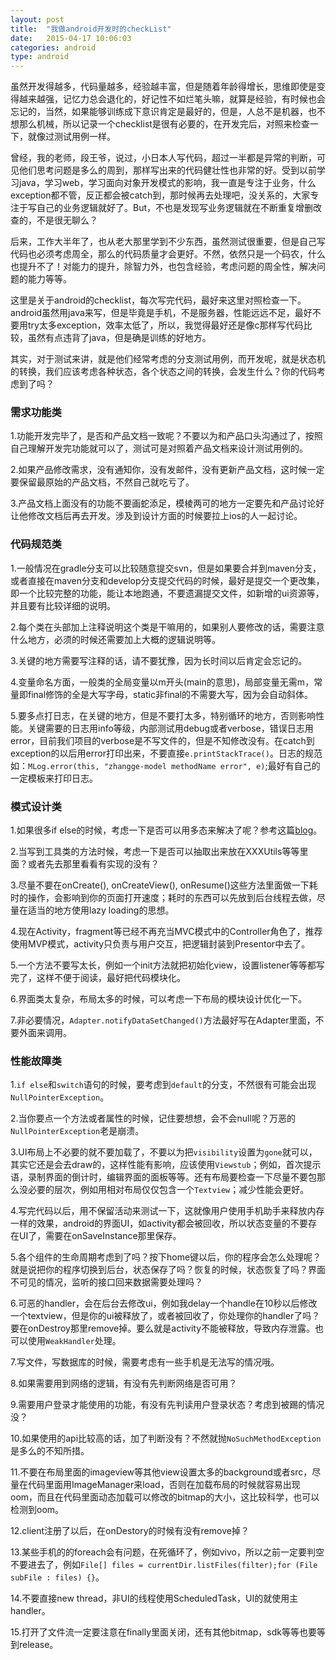 ```yaml
---
layout: post
title:  "我做android开发时的checkList"
date:   2015-04-17 10:06:03
categories: android
type: android
---
```


虽然开发得越多，代码量越多，经验越丰富，但是随着年龄得增长，思维即使是变得越来越强，记忆力总会退化的，好记性不如烂笔头嘛，就算是经验，有时候也会忘记的，当然，如果能够训练成下意识肯定是最好的，但是，人总不是机器，也不想那么机械，所以记录一个checklist是很有必要的，在开发完后，对照来检查一下，就像过测试用例一样。

曾经，我的老师，段王爷，说过，小日本人写代码，超过一半都是异常的判断，可见他们思考问题是多么的周到，那样写出来的代码健壮性也非常的好。受到以前学习java，学习web，学习面向对象开发模式的影响，我一直是专注于业务，什么exception都不管，反正都会被catch到，那时候再去处理吧，没关系的，大家专注于写自己的业务逻辑就好了。But，不也是发现写业务逻辑就在不断重复增删改查的，不是很无聊么？

后来，工作大半年了，也从老大那里学到不少东西，虽然测试很重要，但是自己写代码也必须考虑周全，那么的代码质量才会更好。不然，依然只是一个码农，什么也提升不了！对能力的提升，除智力外，也包含经验，考虑问题的周全性，解决问题的能力等等。

这里是关于android的checklist，每次写完代码，最好来这里对照检查一下。android虽然用java来写，但是毕竟是手机，不是服务器，性能远远不足，最好不要用try太多exception，效率太低了，所以，我觉得最好还是像c那样写代码比较，虽然有点违背了java，但是确是训练的好地方。

其实，对于测试来讲，就是他们经常考虑的分支测试用例，而开发呢，就是状态机的转换，我们应该考虑各种状态，各个状态之间的转换，会发生什么？你的代码考虑到了吗？

### 需求功能类

1.功能开发完毕了，是否和产品文档一致呢？不要以为和产品口头沟通过了，按照自己理解开发完功能就可以了，测试可是对照着产品文档来设计测试用例的。

2.如果产品修改需求，没有通知你，没有发邮件，没有更新产品文档，这时候一定要保留最原始的产品文档，不然自己就吃亏了。

3.产品文档上面没有的功能不要画蛇添足，模棱两可的地方一定要先和产品讨论好让他修改文档后再去开发。涉及到设计方面的时候要拉上ios的人一起讨论。

### 代码规范类

1.一般情况在gradle分支可以比较随意提交svn，但是如果要合并到maven分支，或者直接在maven分支和develop分支提交代码的时候，最好是提交一个更改集，即一个比较完整的功能，能让本地跑通，不要遗漏提交文件，如新增的ui资源等，并且要有比较详细的说明。

2.每个类在头部加上注释说明这个类是干嘛用的，如果别人要修改的话，需要注意什么地方，必须的时候还需要加上大概的逻辑说明等。

3.关键的地方需要写注释的话，请不要犹豫，因为长时间以后肯定会忘记的。

4.变量命名方面，一般类的全局变量以m开头(main的意思)，局部变量无需m，常量即final修饰的全是大写字母，static非final的不需要大写，因为会自动斜体。

5.要多点打日志，在关键的地方，但是不要打太多，特别循环的地方，否则影响性能。关键需要的日志用info等级，内部测试用debug或者verbose，错误日志用error，目前我们项目的verbose是不写文件的，但是不知修改没有。在catch到exception的以后用error打印出来，不要直接`e.printStackTrace()`。日志的规范如：`MLog.error(this, "zhangge-model methodName error", e)`;最好有自己的一定模板来打印日志。

### 模式设计类

1.如果很多if else的时候，考虑一下是否可以用多态来解决了呢？参考这篇[blog](http://blog.xiaohansong.com/2015/11/24/clean-code-polymorphism/?hmsr=toutiao.io&utm_medium=toutiao.io&utm_source=toutiao.io)。

2.当写到工具类的方法时候，考虑一下是否可以抽取出来放在XXXUtils等等里面？或者先去那里看看有实现的没有？

3.尽量不要在onCreate(), onCreateView(), onResume()这些方法里面做一下耗时的操作，会影响到你的页面打开速度；耗时的东西可以先放到后台线程去做，尽量在适当的地方使用lazy loading的思想。

4.现在Activity，fragment等已经不再充当MVC模式中的Controller角色了，推荐使用MVP模式，activity只负责与用户交互，把逻辑封装到Presentor中去了。

5.一个方法不要写太长，例如一个init方法就把初始化view，设置listener等等都写完了，这样不便于阅读，最好把代码模块化。

6.界面类太复杂，布局太多的时候，可以考虑一下布局的模块设计优化一下。

7.非必要情况，`Adapter.notifyDataSetChanged()`方法最好写在Adapter里面，不要外面来调用。

### 性能故障类

1.`if else`和`switch`语句的时候，要考虑到`default`的分支，不然很有可能会出现`NullPointerException`。

2.当你要点一个方法或者属性的时候，记住要想想，会不会null呢？万恶的`NullPointerException`老是崩溃。

3.UI布局上不必要的就不要加载了，不要以为把`visibility`设置为`gone`就可以，其实它还是会去draw的，这样性能有影响，应该使用`Viewstub`；例如，首次提示语，录制界面的倒计时，编辑界面的面板等等。还有布局要检查一下尽量不要包那么没必要的层次，例如用相对布局仅仅包含一个`Textview`；减少性能会更好。

4.写完代码以后，用不保留活动来测试一下，这就像用户使用手机助手来释放内存一样的效果，android的界面UI，如activity都会被回收，所以状态变量的不要存在UI了，需要在onSaveInstance那里保存。

5.各个组件的生命周期考虑到了吗？按下home键以后，你的程序会怎么处理呢？就是说把你的程序切换到后台，状态保存了吗？恢复的时候，状态恢复了吗？界面不可见的情况，监听的接口回来数据需要处理吗？

6.可恶的handler，会在后台去修改ui，例如我delay一个handle在10秒以后修改一个textview，但是你的ui被释放了，或者被回收了，你处理你的handler了吗？要在onDestroy那里remove掉。要么就是activity不能被释放，导致内存泄露。也可以使用`WeakHandler`处理。

7.写文件，写数据库的时候，需要考虑有一些手机是无法写的情况哦。

8.如果需要用到网络的逻辑，有没有先判断网络是否可用？

9.需要用户登录才能使用的功能，有没有先判读用户登录状态？考虑到被踢的情况没？

10.如果使用的api比较高的话，加了判断没有？不然就抛`NoSuchMethodException`是多么的不知所措。

11.不要在布局里面的imageview等其他view设置太多的background或者src，尽量在代码里面用ImageManager来load，否则在加载布局的时候就容易出现oom，而且在代码里面动态加载可以修改的bitmap的大小，这比较科学，也可以检测到oom。

12.client注册了以后，在onDestory的时候有没有remove掉？

13.某些手机的的foreach会有问题，在死循环了，例如vivo，所以之前一定要判空不要进去了，例如`File[] files = currentDir.listFiles(filter);for (File subFile : files) {}`。

14.不要直接new thread，非UI的线程使用ScheduledTask，UI的就使用主handler。

15.打开了文件流一定要注意在finally里面关闭，还有其他bitmap，sdk等等也要等到release。
